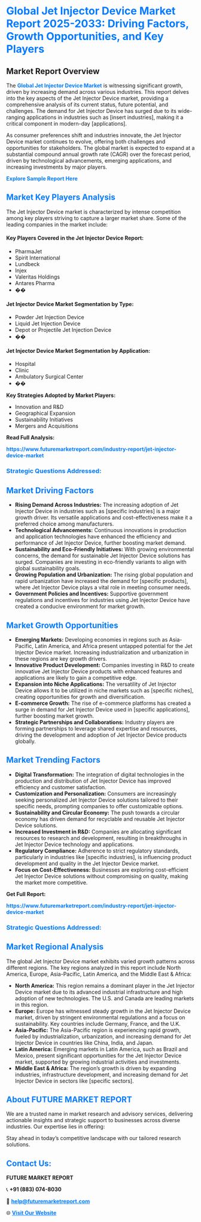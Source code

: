 <h1 style="color: #007BFF;">Global Jet Injector Device Market Report 2025-2033: Driving Factors, Growth Opportunities, and Key Players</h1>

<section id="overview">
<h2>Market Report Overview</h2>
<p>The <a href="https://www.futuremarketreport.com/industry-report/jet-injector-device-market" style="color: #007BFF; text-decoration: none;"><strong>Global Jet Injector Device Market</strong></a> is witnessing significant growth, driven by increasing demand across various industries. This report delves into the key aspects of the Jet Injector Device market, providing a comprehensive analysis of its current status, future potential, and challenges. The demand for Jet Injector Device has surged due to its wide-ranging applications in industries such as [insert industries], making it a critical component in modern-day [applications].</p>
<p>As consumer preferences shift and industries innovate, the Jet Injector Device market continues to evolve, offering both challenges and opportunities for stakeholders. The global market is expected to expand at a substantial compound annual growth rate (CAGR) over the forecast period, driven by technological advancements, emerging applications, and increasing investments by major players.</p>
</section>

<section id="overview">
<p><a href="https://www.futuremarketreport.com/request-sample/reportId=113859" style="color: #007BFF; text-decoration: none;"><strong>Explore Sample Report Here</strong></a></p>
</section>

<section id="key-players">
<h2 style="color: #007BFF;">Market Key Players Analysis</h2>
<p>The Jet Injector Device market is characterized by intense competition among key players striving to capture a larger market share. Some of the leading companies in the market include:</p>
<h4>Key Players Covered in the Jet Injector Device Report:</h4>
<ul><li>PharmaJet</li><li>Spirit International</li><li>Lundbeck</li><li>Injex</li><li>Valeritas Holdings</li><li>Antares Pharma</li><li>��</li></ul>
<h4>Jet Injector Device Market Segmentation by Type:</h4>
<ul><li>Powder Jet Injection Device</li><li>Liquid Jet Injection Device</li><li>Depot or Projectile Jet Injection Device</li><li>��</li></ul>

<h4>Jet Injector Device Market Segmentation by Application:</h4>
<ul><li>Hospital</li><li>Clinic</li><li>Ambulatory Surgical Center</li><li>��</li></ul>
<p><strong>Key Strategies Adopted by Market Players:</strong></p>
<ul>
<li>Innovation and R&D</li>
<li>Geographical Expansion</li>
<li>Sustainability Initiatives</li>
<li>Mergers and Acquisitions</li>
</ul>
</section>

<section>
<p><strong>Read Full Analysis: </strong></p><a href="https://www.futuremarketreport.com/industry-report/jet-injector-device-market" style="color: #007BFF; text-decoration: none;"><strong>https://www.futuremarketreport.com/industry-report/jet-injector-device-market</strong></a>
<h3 style="color: #007BFF;">Strategic Questions Addressed:</h3>
</section>

<section id="driving-factors">
<h2 style="color: #007BFF;">Market Driving Factors</h2>
<ul>
<li><strong>Rising Demand Across Industries:</strong> The increasing adoption of Jet Injector Device in industries such as [specific industries] is a major growth driver. Its versatile applications and cost-effectiveness make it a preferred choice among manufacturers.</li>
<li><strong>Technological Advancements:</strong> Continuous innovations in production and application technologies have enhanced the efficiency and performance of Jet Injector Device, further boosting market demand.</li>
<li><strong>Sustainability and Eco-Friendly Initiatives:</strong> With growing environmental concerns, the demand for sustainable Jet Injector Device solutions has surged. Companies are investing in eco-friendly variants to align with global sustainability goals.</li>
<li><strong>Growing Population and Urbanization:</strong> The rising global population and rapid urbanization have increased the demand for [specific products], where Jet Injector Device plays a vital role in meeting consumer needs.</li>
<li><strong>Government Policies and Incentives:</strong> Supportive government regulations and incentives for industries using Jet Injector Device have created a conducive environment for market growth.</li>
</ul>
</section>

<section id="growth-opportunities">
<h2 style="color: #007BFF;">Market Growth Opportunities</h2>
<ul>
<li><strong>Emerging Markets:</strong> Developing economies in regions such as Asia-Pacific, Latin America, and Africa present untapped potential for the Jet Injector Device market. Increasing industrialization and urbanization in these regions are key growth drivers.</li>
<li><strong>Innovative Product Development:</strong> Companies investing in R&D to create innovative Jet Injector Device products with enhanced features and applications are likely to gain a competitive edge.</li>
<li><strong>Expansion into Niche Applications:</strong> The versatility of Jet Injector Device allows it to be utilized in niche markets such as [specific niches], creating opportunities for growth and diversification.</li>
<li><strong>E-commerce Growth:</strong> The rise of e-commerce platforms has created a surge in demand for Jet Injector Device used in [specific applications], further boosting market growth.</li>
<li><strong>Strategic Partnerships and Collaborations:</strong> Industry players are forming partnerships to leverage shared expertise and resources, driving the development and adoption of Jet Injector Device products globally.</li>
</ul>
</section>

<section id="trending-factors">
<h2 style="color: #007BFF;">Market Trending Factors</h2>
<ul>
<li><strong>Digital Transformation:</strong> The integration of digital technologies in the production and distribution of Jet Injector Device has improved efficiency and customer satisfaction.</li>
<li><strong>Customization and Personalization:</strong> Consumers are increasingly seeking personalized Jet Injector Device solutions tailored to their specific needs, prompting companies to offer customizable options.</li>
<li><strong>Sustainability and Circular Economy:</strong> The push towards a circular economy has driven demand for recyclable and reusable Jet Injector Device solutions.</li>
<li><strong>Increased Investment in R&D:</strong> Companies are allocating significant resources to research and development, resulting in breakthroughs in Jet Injector Device technology and applications.</li>
<li><strong>Regulatory Compliance:</strong> Adherence to strict regulatory standards, particularly in industries like [specific industries], is influencing product development and quality in the Jet Injector Device market.</li>
<li><strong>Focus on Cost-Effectiveness:</strong> Businesses are exploring cost-efficient Jet Injector Device solutions without compromising on quality, making the market more competitive.</li>
</ul>
</section>

<section>
<p><strong>Get Full Report: </strong></p><a href="https://www.futuremarketreport.com/industry-report/jet-injector-device-market" style="color: #007BFF; text-decoration: none;"><strong>https://www.futuremarketreport.com/industry-report/jet-injector-device-market</strong></a>
<h3 style="color: #007BFF;">Strategic Questions Addressed:</h3>
</section>


<section id="regional-analysis">
<h2 style="color: #007BFF;">Market Regional Analysis</h2>
<p>The global Jet Injector Device market exhibits varied growth patterns across different regions. The key regions analyzed in this report include North America, Europe, Asia-Pacific, Latin America, and the Middle East & Africa:</p>
<ul>
<li><strong>North America:</strong> This region remains a dominant player in the Jet Injector Device market due to its advanced industrial infrastructure and high adoption of new technologies. The U.S. and Canada are leading markets in this region.</li>
<li><strong>Europe:</strong> Europe has witnessed steady growth in the Jet Injector Device market, driven by stringent environmental regulations and a focus on sustainability. Key countries include Germany, France, and the U.K.</li>
<li><strong>Asia-Pacific:</strong> The Asia-Pacific region is experiencing rapid growth, fueled by industrialization, urbanization, and increasing demand for Jet Injector Device in countries like China, India, and Japan.</li>
<li><strong>Latin America:</strong> Emerging markets in Latin America, such as Brazil and Mexico, present significant opportunities for the Jet Injector Device market, supported by growing industrial activities and investments.</li>
<li><strong>Middle East & Africa:</strong> The region’s growth is driven by expanding industries, infrastructure development, and increasing demand for Jet Injector Device in sectors like [specific sectors].</li>
</ul>
</section>

<footer>
<h2 style="color: #007BFF;">About FUTURE MARKET REPORT</h2>
<p>We are a trusted name in market research and advisory services, delivering actionable insights and strategic support to businesses across diverse industries. Our expertise lies in offering:</p>

<p>Stay ahead in today’s competitive landscape with our tailored research solutions.</p>

<h2 style="color: #007BFF;">Contact Us:</h2>
<p><strong>FUTURE MARKET REPORT</strong></p>
<p>📞 <strong>+91 (883) 074-8030</strong></p>
<p>📧 <strong><a href="mailto:help@futuremarketreport.com" style="color: #007BFF;">help@futuremarketreport.com</a></strong></p>
<p>🌐 <strong><a href="https://www.futuremarketreport.com/" style="color: #007BFF;">Visit Our Website</a></strong></p>
</footer>